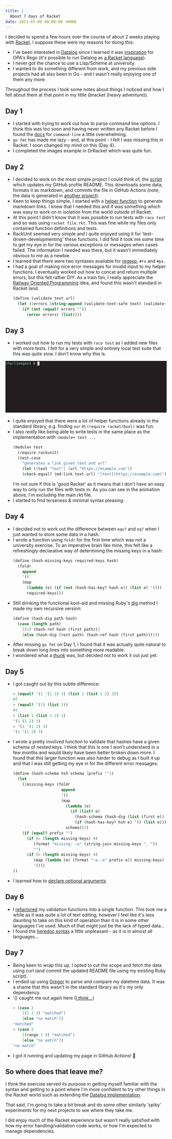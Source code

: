 ```yaml
---
title: |
  About 7 days of Racket
date: 2021-03-06 00:00:00 +0000
---
```


I decided to spend a few hours over the course of about 2 weeks playing with [Racket](https://racket-lang.org/). I suppose these were my reasons for doing this:

- I've been interested in [Datalog](https://en.wikipedia.org/wiki/Datalog) since I learned it was [inspiration](https://www.openpolicyagent.org/docs/latest/policy-language/#what-is-rego) for OPA's Rego (it's possible to run Datalog as [a Racket language](https://docs.racket-lang.org/datalog/Tutorial.html)).
- I never got the chance to use a Lisp/Scheme at university.
- I wanted to do something different from work, and my previous side projects had all also been in Go - and I wasn't really enjoying one of them any more.

Throughout the process I took some notes about things I noticed and how I felt about them at that point in my little (bracket (heavy adventure)).

## Day 1

- I started with trying to work out how to parse command line options. I think this was too soon and having never written any Racket before I found the [docs](https://docs.racket-lang.org/reference/Command-Line_Parsing.html#%28form._%28%28lib._racket%2Fcmdline..rkt%29._command-line%29%29) for  `command-line` a little overwhelming.
- `go fmt` has made me lazy - and, at this point - I felt I was missing this in Racket. I soon changed my mind on this (Day 4).
- I completed the images example in DrRacket which was quite fun.
## Day 2
- I decided to work on the most simple project I could think of, the [script](https://github.com/charlieegan3/charlieegan3) which updates my GitHub profile README. This downloads some data, formats it as markdown, and commits the file in GitHub Actions (note, the data is generated in [another project](https://github.com/charlieegan3/json-charlieegan3)).
- Keen to keep things simple, I started with a [helper function](https://github.com/charlieegan3/charlieegan3/blob/6effe8a1614337467b48679da2f2f441bf0ee195/updater/markdown/link.rkt) to generate markdown links. I knew that I needed this and it was something which was easy to work on in isolation from the world outside of Racket.
- At this point I didn't know that it was possible to run tests with `raco test` and so was using `racket file.rkt`. This was fine while my files only contained function definitions and tests.
- RackUnit seemed very simple and I quite enjoyed using it for 'test-driven-developmenting' these functions. I did find it took me some time to get my eye in for the various exceptions or messages when cases failed. The information I needed was there, but it wasn't immediately obvious to me as a newbie.
- I learned that there were two syntaxes available for [regexp](https://docs.racket-lang.org/guide/regexp.html#%28tech._regexp%29), `#rx` and `#px`.
- I had a goal of making nice error messages for invalid input to my helper functions. I eventually worked out how to concat and return multiple errors, but this felt rather DIY. As a train fan, I really appreciate the [Railway Oriented Programming](https://fsharpforfunandprofit.com/rop/) idea, and found this wasn't standard in Racket land.
    ```scheme
    (define (validate text url)
      (let ([errors (string-append (validate-text-safe text) (validate-url-has-protocol url))])
        (if (not (equal? errors ""))
          (error errors) (list))))
    ```
## Day 3
- I worked out how to run my tests with `raco test` as I added new files with more tests. I felt for a very simple and entirely local test suite that this was quite slow. I don't know why this is.

![ezgif.com-video-to-gif.gif](ezgif.com-video-to-gif.gif)

- I quite enjoyed that there were a lot of helper functions already in the standard library, e.g. finding `nor` in `(require racket/bool)` was fun.
- I also *really* like being able to write tests in the same place as the implementation with `(module+ test ...`
    ```scheme
    (module+ test
      (require rackunit)
      (test-case
        "generates a link given text and url"
        (let ([text "text"] [url "https://example.com"])
        (check-equal? (md-link text url) "[text](https://example.com)")))
    ```
    I'm not sure if this is 'good Racket' as it means that I don't have an easy way to only run the files with tests in. As you can see in the animation above, I'm excluding the main.rkt file.
- I started to find terseness & minimal syntax pleasing.
## Day 4
- I decided not to work out the difference between `eqv?` and `eq?` when I just wanted to store some data in a hash.
- I wrote a function using `foldr` for the first time which was not a university exercise. To an imperative brain like mine, this felt like a refreshingly declarative way of determining the missing keys in a hash:
    ```scheme
    (define (hash-missing-keys required-keys hash)
      (foldr
        append
        '()
        (map
          (lambda (e) (if (not (hash-has-key? hash e)) (list e) '()))
          required-keys)))
    ```
- Still drinking the functional kool-aid and missing Ruby's [dig](https://ruby-doc.org/core-2.3.0_preview1/Hash.html#method-i-dig) method I made my own recursive version:
    ```scheme
    (define (hash-dig path hash)
      (case (length path)
        [(1) (hash-ref hash (first path))]
        [else (hash-dig (rest path) (hash-ref hash (first path)))]))
    ```
- After missing `go fmt` on Day 1, I found that it was actually quite natural to break down long lines into something more readable.
- I wondered what a *[thunk](https://docs.racket-lang.org/reference/procedures.html#%28form._%28%28lib._racket%2Ffunction..rkt%29._thunk%29%29)* was, but decided not to work it out just yet.
## Day 5
- I got caught out by this subtle difference:
    ```scheme
    > (equal? '(1 '(1 2) 3) (list 1 (list 1 2) 3))
    #f
    > (equal? '(1) (list 1))
    #t
    > (list 1 (list 1 2) 3)
    '(1 (1 2) 3)
    > '(1 '(1 2) 3)
    '(1 '(1 2) 3)
    ```
- I wrote a pretty involved function to validate that hashes have a given schema of nested keys. I think that this is one I won't understand in a few months and would likely have been better broken down more. I found that this larger function was also harder to debug as I built it up and that I was still getting my eye in for the different error messages.
    ```scheme
    (define (hash-schema hsh schema [prefix ""])
      (let
        ([missing-keys (foldr
                         append
                         '()
                         (map
                           (lambda (e)
                             (if (list? e)
                               (hash-schema (hash-dig (list (first e)) hsh) (rest e) (format "~a" (first e)))
                               (if (hash-has-key? hsh e) '() (list e))))
                           schema))])
        (if (equal? prefix "")
          (if (> (length missing-keys) 0)
             (format "missing: ~a" (string-join missing-keys ", "))
             "")
          (if (> (length missing-keys) 0)
             (map (lambda (e) (format "~a.~a" prefix e)) missing-keys)
             '()))
    ))
    ```
- I learned how to [declare optional arguments](https://docs.racket-lang.org/guide/lambda.html#%28part._.Declaring_.Optional_.Arguments%29)
## Day 6
- I [refactored](https://github.com/charlieegan3/charlieegan3/commit/36121039dfe00aac725e2bf74189e6be4eeb0f30) my validation functions into a single function. This took me a while as it was quite a lot of text editing, however I feel like it's less daunting to take on this kind of operation than it is in some other languages I've used. Much of that might just be the lack of typed data...
- I found the [heredoc syntax](https://github.com/charlieegan3/charlieegan3/blob/6effe8a1614337467b48679da2f2f441bf0ee195/updater/render.rkt#L82-L85) a little unpleasant - as it is in almost all languages...
## Day 7
- Being keen to wrap this up, I opted to cut the scope and fetch the data using curl (and commit the updated README file using my existing Ruby script).
- I ended up using [Gregor](https://docs.racket-lang.org/gregor/index.html) to parse and compare my datetime data. It was a shame that this wasn't in the standard library as it's my only dependency.
- '() caught me out again here ([I *think...*](https://stackoverflow.com/questions/66505664/can-range-x-y-be-used-in-a-racket-dispatch-case))
    ```scheme
    > (case 2
        [(1 2 3) "matched"]
        [else "no match"])
    "matched"
    > (case 2
        [(range 1 4) "matched"]
        [else "no match"])
    "no match"
    ```
- I got it running and updating my page in GitHub Actions! 🎉
## So where does that leave me?

I think the exercise served its purpose in getting myself familiar with the syntax and getting to a point where I'm more confident to try other things in the Racket world such as extending the [Datalog implementation](https://docs.racket-lang.org/datalog/).

That said, I'm going to take a bit break and do some other similarly 'spiky' experiments for my next projects to see where they take me.

I did enjoy much of the Racket experience but wasn't really satisfied with how my error handling/validation code works, or how I'm expected to manage dependencies.
